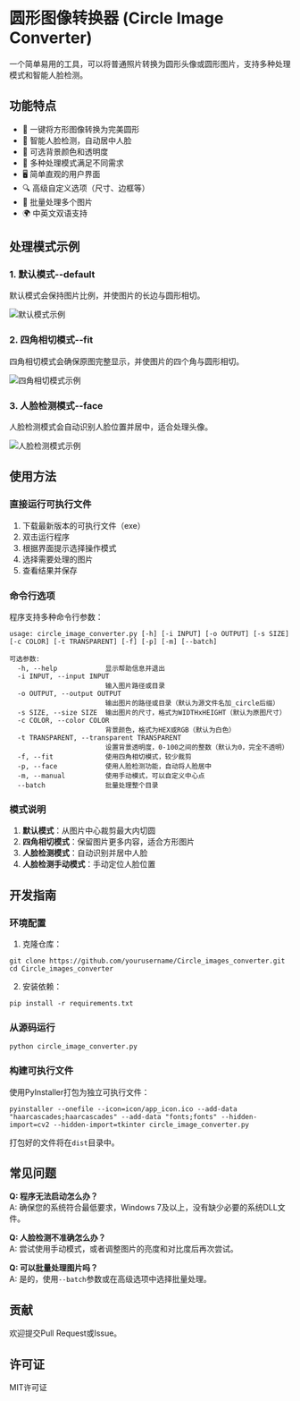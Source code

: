 # 圆形图像转换器 (Circle Image Converter)

一个简单易用的工具，可以将普通照片转换为圆形头像或圆形图片，支持多种处理模式和智能人脸检测。

## 功能特点

- 🔄 一键将方形图像转换为完美圆形
- 👤 智能人脸检测，自动居中人脸
- 🎨 可选背景颜色和透明度
- 📐 多种处理模式满足不同需求
- 🖥️ 简单直观的用户界面
- 🔍 高级自定义选项（尺寸、边框等）
- 📱 批量处理多个图片
- 🌍 中英文双语支持

## 处理模式示例

### 1. 默认模式--default
默认模式会保持图片比例，并使图片的长边与圆形相切。

![默认模式示例](https://github.com/KARHAO/Circle_images_converter/blob/main/examples/default_mode.png)

### 2. 四角相切模式--fit
四角相切模式会确保原图完整显示，并使图片的四个角与圆形相切。

![四角相切模式示例](https://github.com/KARHAO/Circle_images_converter/blob/main/examples/fit_mode.png)

### 3. 人脸检测模式--face
人脸检测模式会自动识别人脸位置并居中，适合处理头像。

![人脸检测模式示例](https://github.com/KARHAO/Circle_images_converter/blob/main/examples/face_mode.png)

## 使用方法

### 直接运行可执行文件

1. 下载最新版本的可执行文件（exe）
2. 双击运行程序
3. 根据界面提示选择操作模式
4. 选择需要处理的图片
5. 查看结果并保存

### 命令行选项

程序支持多种命令行参数：

```
usage: circle_image_converter.py [-h] [-i INPUT] [-o OUTPUT] [-s SIZE] [-c COLOR] [-t TRANSPARENT] [-f] [-p] [-m] [--batch]

可选参数:
  -h, --help            显示帮助信息并退出
  -i INPUT, --input INPUT
                        输入图片路径或目录
  -o OUTPUT, --output OUTPUT
                        输出图片的路径或目录（默认为源文件名加_circle后缀）
  -s SIZE, --size SIZE  输出图片的尺寸，格式为WIDTHxHEIGHT（默认为原图尺寸）
  -c COLOR, --color COLOR
                        背景颜色，格式为HEX或RGB（默认为白色）
  -t TRANSPARENT, --transparent TRANSPARENT
                        设置背景透明度，0-100之间的整数（默认为0，完全不透明）
  -f, --fit             使用四角相切模式，较少裁剪
  -p, --face            使用人脸检测功能，自动将人脸居中
  -m, --manual          使用手动模式，可以自定义中心点
  --batch               批量处理整个目录
```

### 模式说明

1. **默认模式**：从图片中心裁剪最大内切圆
2. **四角相切模式**：保留图片更多内容，适合方形图片
3. **人脸检测模式**：自动识别并居中人脸
4. **人脸检测手动模式**：手动定位人脸位置

## 开发指南

### 环境配置

1. 克隆仓库：
```
git clone https://github.com/yourusername/Circle_images_converter.git
cd Circle_images_converter
```

2. 安装依赖：
```
pip install -r requirements.txt
```

### 从源码运行

```
python circle_image_converter.py
```

### 构建可执行文件

使用PyInstaller打包为独立可执行文件：

```
pyinstaller --onefile --icon=icon/app_icon.ico --add-data "haarcascades;haarcascades" --add-data "fonts;fonts" --hidden-import=cv2 --hidden-import=tkinter circle_image_converter.py
```

打包好的文件将在`dist`目录中。

## 常见问题

**Q: 程序无法启动怎么办？**  
A: 确保您的系统符合最低要求，Windows 7及以上，没有缺少必要的系统DLL文件。

**Q: 人脸检测不准确怎么办？**  
A: 尝试使用手动模式，或者调整图片的亮度和对比度后再次尝试。

**Q: 可以批量处理图片吗？**  
A: 是的，使用`--batch`参数或在高级选项中选择批量处理。

## 贡献

欢迎提交Pull Request或Issue。

## 许可证

MIT许可证